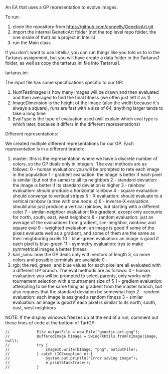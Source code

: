 An EA that uses a GP representation to evolve images.


To run:

1. clone the repository from https://github.com/connelly/GeneticArt.git
2. import the internal GeneticArt folder (not the top level repo folder, the one inside of that) as a project in IntelliJ
3. run the Main class

If you don't want to use IntelliJ, you can run things like you told us to in the Tartarus assignment, but you will have create a data folder in the Tartarus1 folder, as well as copy the tartarus.ini file into Tartarus1.


tartarus.ini:

The input file has some specifications specific to our GP:

1. NumTestImages is how many images will be drawn and then evaluated and then averaged to find the final fitness (we often just left it as 1)
2. ImageDimension is the height of the image (also the width because it's always a square), runs are fast with a size of 64, anything larger tends to take a long time
3. EvalType is the type of evaluation used (will explain which eval type is which later, because it differs in the different representations)


Different representations:

We created multiple different representations for our GP. Each representation is in a different branch:

1. master: this is the representation where we have a discrete number of colors, so the GP deals only in integers. The eval methods are as follows:
    0 - human evaluation: you will be prompted to rate each image in the population
    1 - gradient evaluation: the image is better if each pixel is similar (but not the same) to all its neighbors 
    2 - standard deviation: the image is better if its standard deviation is higher
    3 - rainbow evaluation: should produce a horizontal rainbow
    4 - square evaluation: should converge to vertical stripes
    5 - X evaluation: should evaluate to a vertical rainbow (a tree with one node: x)
    6 - inverse-X evaluation: should also just produce a vertical rainbow, but starting with a different color
    7 - similar-neighbor evaluation: like gradient, except only accounts for north, south, east, west neighbors
    8 - random evaluation: just an average of the evaluations from gradient, sim-neighbor, rainbow, and square eval
    9 - weighted evaluation: an image is good if some of the pixels evaluate well as a gradient, and some of them are the same as their neighboring pixels
    10 - blue-green evaluation: an image is good if each pixel is blue-green
    11 - symmetry evaluation: trys to make symmetrical images a better fitness
2. karl_sims: now the GP deals only with vectors of length 3, so more colors and possible terminals are available
    0 - 
3. rgb: the red, green, and blue values for each pixel are all evaluated with a different GP branch. The eval methods are as follows:
    0 - human evaluation: you will be prompted to select parents, only works with tournament selection with a tournament size of 5
    1 - gradient evaluation: attempting to be the same thing as gradient from the master branch, but also requires that the standard deviation be somewhat high
    2 - random evaluation: each image is assigned a random fitness
    3 - similar evaluation: an image is good if each pixel is similar to its north, south, east, west neighbors
    
    
NOTE: If the display windows freezes up at the end of a run, comment out these lines of code at the bottom of TartGP:

    //            File outputFile = new File("genetic-art.png");
    //            BufferedImage bImage = SwingFXUtils.fromFXImage(image, null);
    //            try {
    //                ImageIO.write(bImage, "png", outputFile);
    //            } catch (IOException e) {
    //                System.out.println("Error saving image");
    //                e.printStackTrace();
    //            }
